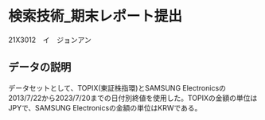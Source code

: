 # 検索技術_期末レポート提出
21X3012　イ　ジョンアン

## データの説明
データセットとして、TOPIX(東証株指環)とSAMSUNG Electronicsの2013/7/22から2023/7/20までの日付別終値を使用した。TOPIXの金額の単位はJPYで、SAMSUNG Electronicsの金額の単位はKRWである。
